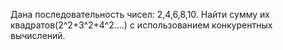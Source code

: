Дана последовательность чисел: 2,4,6,8,10. Найти сумму их квадратов(2^2+3^2+4^2….) с использованием конкурентных вычислений.